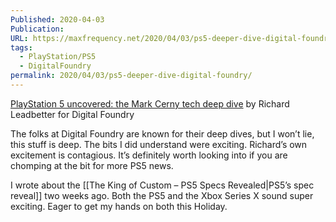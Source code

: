 ```yaml
---
Published: 2020-04-03
Publication: 
URL: https://maxfrequency.net/2020/04/03/ps5-deeper-dive-digital-foundry/
tags:
  - PlayStation/PS5
  - DigitalFoundry
permalink: 2020/04/03/ps5-deeper-dive-digital-foundry/
---
```

[PlayStation 5 uncovered: the Mark Cerny tech deep dive](https://www.eurogamer.net/articles/digitalfoundry-2020-playstation-5-the-mark-cerny-tech-deep-dive)  by Richard Leadbetter for Digital Foundry

The folks at Digital Foundry are known for their deep dives, but I won’t lie, this stuff is deep. The bits I did understand were exciting. Richard’s own excitement is contagious. It’s definitely worth looking into if you are chomping at the bit for more PS5 news.

I wrote about the [[The King of Custom – PS5 Specs Revealed|PS5’s spec reveal]] two weeks ago. Both the PS5 and the Xbox Series X sound super exciting. Eager to get my hands on both this Holiday.